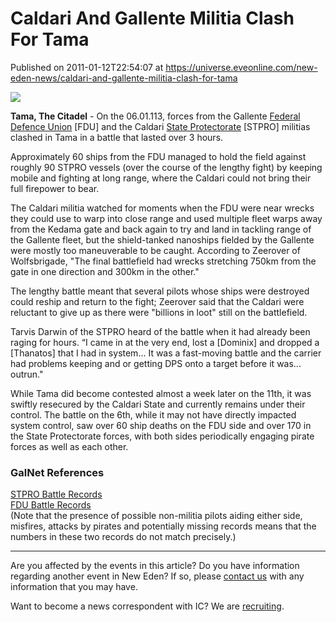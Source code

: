 # Caldari And Gallente Militia Clash For Tama
Published on 2011-01-12T22:54:07 at https://universe.eveonline.com/new-eden-news/caldari-and-gallente-militia-clash-for-tama

![](http://www.eve-ic.net/media/assets/icarticlebanner.png)  
  
 **Tama, The Citadel** \- On the 06.01.113, forces from the Gallente [Federal Defence Union](http://wiki.eveonline.com/en/wiki/Federal_Defence_Union_%28NPC_corporation%29) [FDU] and the Caldari [State Protectorate](http://wiki.eveonline.com/en/wiki/State_Protectorate) [STPRO] militias clashed in Tama in a battle that lasted over 3 hours.   
  
Approximately 60 ships from the FDU managed to hold the field against roughly 90 STPRO vessels (over the course of the lengthy fight) by keeping mobile and fighting at long range, where the Caldari could not bring their full firepower to bear.   
  
The Caldari militia watched for moments when the FDU were near wrecks they could use to warp into close range and used multiple fleet warps away from the Kedama gate and back again to try and land in tackling range of the Gallente fleet, but the shield-tanked nanoships fielded by the Gallente were mostly too maneuverable to be caught. According to Zeerover of Wolfsbrigade, "The final battlefield had wrecks stretching 750km from the gate in one direction and 300km in the other."   
  
The lengthy battle meant that several pilots whose ships were destroyed could reship and return to the fight; Zeerover said that the Caldari were reluctant to give up as there were "billions in loot" still on the battlefield.   
  
Tarvis Darwin of the STPRO heard of the battle when it had already been raging for hours. “I came in at the very end, lost a [Dominix] and dropped a [Thanatos] that I had in system... It was a fast-moving battle and the carrier had problems keeping and or getting DPS onto a target before it was... outrun."   
  
While Tama did become contested almost a week later on the 11th, it was swiftly resecured by the Caldari State and currently remains under their control. The battle on the 6th, while it may not have directly impacted system control, saw over 60 ship deaths on the FDU side and over 170 in the State Protectorate forces, with both sides periodically engaging pirate forces as well as each other. 

### GalNet References

[STPRO Battle Records](http://caldari.eve-kill.net/?a=kill_related&kll_id=8459041)  
[FDU Battle Records](http://gallente.eve-kill.net/?a=kill_related&kll_id=8460106)  
(Note that the presence of possible non-militia pilots aiding either side, misfires, attacks by pirates and potentially missing records means that the numbers in these two records do not match precisely.)

* * *

Are you affected by the events in this article? Do you have information regarding another event in New Eden? If so, please [contact us](http://www.eveonline.com/news.asp?a=submitrp) with any information that you may have.  
  
Want to become a news correspondent with IC? We are [recruiting](http://www.eveonline.com/isd.asp).
